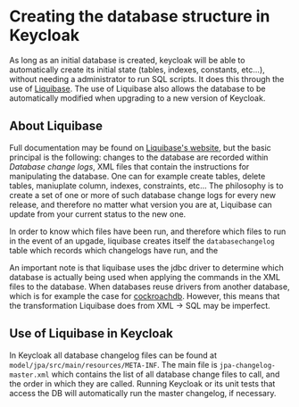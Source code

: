 # Creating the database structure in Keycloak

As long as an initial database is created, keycloak will be able to automatically create its initial state (tables, indexes, constants, etc...), without needing a administrator to run SQL scripts. It does this through the use of [Liquibase](http://www.liquibase.org/). The use of Liquibase also allows the database to be automatically modified when upgrading to a new version of Keycloak.

## About Liquibase

Full documentation may be found on [Liquibase's website](http://www.liquibase.org/documentation/index.html "Liquibase documentation"), but the basic principal is the following: changes to the database are recorded within _Database change logs_, XML files that contain the instructions for manipulating the database. One can for example create tables, delete tables, maniuplate column, indexes, constraints, etc... The philosophy is to create a set of one or more of such database change logs for every new release, and therefore no matter what version you are at, Liquibase can update from your current status to the new one.

In order to know which files have been run, and therefore which files to run in the event of an upgade, liquibase creates itself the `databasechangelog` table which records which changelogs have run, and the 

An important note is that liquibase uses the jdbc driver to determine which database is actually being used when applying the commands in the XML files to the database. When databases reuse drivers from another database, which is for example the case for [cockroachdb](cockroachdb.md). However, this means that the transformation Liquibase does from XML &rarr; SQL may be imperfect. 

## Use of Liquibase in Keycloak

In Keycloak all database changelog files can be found at `model/jpa/src/main/resources/META-INF`. The main file is `jpa-changelog-master.xml` which contains the list of all database change files to call, and the order in which they are called. Running Keycloak or its unit tests that access the DB will automatically run the master changelog, if necessary.

